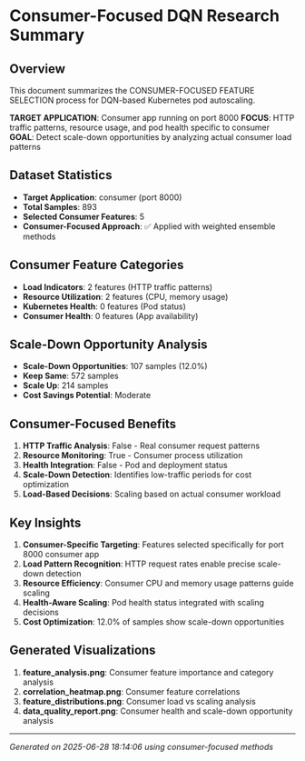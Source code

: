 # Consumer-Focused DQN Research Summary

## Overview
This document summarizes the CONSUMER-FOCUSED FEATURE SELECTION process for DQN-based Kubernetes pod autoscaling.

**TARGET APPLICATION**: Consumer app running on port 8000
**FOCUS**: HTTP traffic patterns, resource usage, and pod health specific to consumer
**GOAL**: Detect scale-down opportunities by analyzing actual consumer load patterns

## Dataset Statistics
- **Target Application**: consumer (port 8000)
- **Total Samples**: 893
- **Selected Consumer Features**: 5
- **Consumer-Focused Approach**: ✅ Applied with weighted ensemble methods

## Consumer Feature Categories
- **Load Indicators**: 2 features (HTTP traffic patterns)
- **Resource Utilization**: 2 features (CPU, memory usage)
- **Kubernetes Health**: 0 features (Pod status)
- **Consumer Health**: 0 features (App availability)

## Scale-Down Opportunity Analysis
- **Scale-Down Opportunities**: 107 samples (12.0%)
- **Keep Same**: 572 samples
- **Scale Up**: 214 samples
- **Cost Savings Potential**: Moderate

## Consumer-Focused Benefits
1. **HTTP Traffic Analysis**: False - Real consumer request patterns
2. **Resource Monitoring**: True - Consumer process utilization  
3. **Health Integration**: False - Pod and deployment status
4. **Scale-Down Detection**: Identifies low-traffic periods for cost optimization
5. **Load-Based Decisions**: Scaling based on actual consumer workload

## Key Insights
1. **Consumer-Specific Targeting**: Features selected specifically for port 8000 consumer app
2. **Load Pattern Recognition**: HTTP request rates enable precise scale-down detection
3. **Resource Efficiency**: Consumer CPU and memory usage patterns guide scaling
4. **Health-Aware Scaling**: Pod health status integrated with scaling decisions
5. **Cost Optimization**: 12.0% of samples show scale-down opportunities

## Generated Visualizations
1. **feature_analysis.png**: Consumer feature importance and category analysis
2. **correlation_heatmap.png**: Consumer feature correlations
3. **feature_distributions.png**: Consumer load vs scaling analysis
4. **data_quality_report.png**: Consumer health and scale-down opportunity analysis

---
*Generated on 2025-06-28 18:14:06 using consumer-focused methods*
